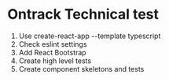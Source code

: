 # Ontrack Technical test

1. Use create-react-app --template typescript
2. Check eslint settings
3. Add React Bootstrap
4. Create high level tests
5. Create component skeletons and tests
